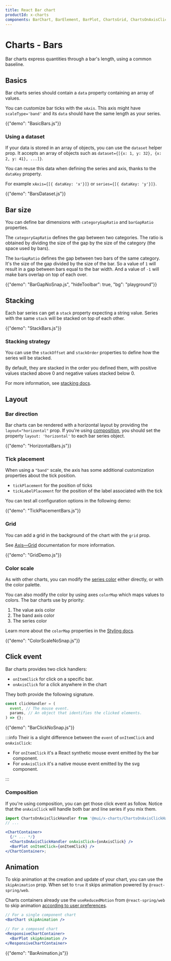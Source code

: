 ```yaml
---
title: React Bar chart
productId: x-charts
components: BarChart, BarElement, BarPlot, ChartsGrid, ChartsOnAxisClickHandler
---
```


# Charts - Bars

<p class="description">Bar charts express quantities through a bar's length, using a common baseline.</p>

## Basics

Bar charts series should contain a `data` property containing an array of values.

You can customize bar ticks with the `xAxis`.
This axis might have `scaleType='band'` and its `data` should have the same length as your series.

{{"demo": "BasicBars.js"}}

### Using a dataset

If your data is stored in an array of objects, you can use the `dataset` helper prop.
It accepts an array of objects such as `dataset={[{x: 1, y: 32}, {x: 2, y: 41}, ...]}`.

You can reuse this data when defining the series and axis, thanks to the `dataKey` property.

For example `xAxis={[{ dataKey: 'x'}]}` or `series={[{ dataKey: 'y'}]}`.

{{"demo": "BarsDataset.js"}}

## Bar size

You can define bar dimensions with `categoryGapRatio` and `barGapRatio` properties.

The `categoryGapRatio` defines the gap between two categories.
The ratio is obtained by dividing the size of the gap by the size of the category (the space used by bars).

The `barGapRatio` defines the gap between two bars of the same category.
It's the size of the gap divided by the size of the bar.
So a value of `1` will result in a gap between bars equal to the bar width.
And a value of `-1` will make bars overlap on top of each over.

{{"demo": "BarGapNoSnap.js", "hideToolbar": true, "bg": "playground"}}

## Stacking

Each bar series can get a `stack` property expecting a string value.
Series with the same `stack` will be stacked on top of each other.

{{"demo": "StackBars.js"}}

### Stacking strategy

You can use the `stackOffset` and `stackOrder` properties to define how the series will be stacked.

By default, they are stacked in the order you defined them, with positive values stacked above 0 and negative values stacked below 0.

For more information, see [stacking docs](/x/react-charts/stacking/).

## Layout

### Bar direction

Bar charts can be rendered with a horizontal layout by providing the `layout="horizontal"` prop.
If you're using [composition](/x/react-charts/composition/), you should set the property `layout: 'horizontal'` to each bar series object.

{{"demo": "HorizontalBars.js"}}

### Tick placement

When using a `"band"` scale, the axis has some additional customization properties about the tick position.

- `tickPlacement` for the position of ticks
- `tickLabelPlacement` for the position of the label associated with the tick

You can test all configuration options in the following demo:

{{"demo": "TickPlacementBars.js"}}

### Grid

You can add a grid in the background of the chart with the `grid` prop.

See [Axis—Grid](/x/react-charts/axis/#grid) documentation for more information.

{{"demo": "GridDemo.js"}}

### Color scale

As with other charts, you can modify the [series color](/x/react-charts/styling/#colors) either directly, or with the color palette.

You can also modify the color by using axes `colorMap` which maps values to colors.
The bar charts use by priority:

1. The value axis color
2. The band axis color
3. The series color

Learn more about the `colorMap` properties in the [Styling docs](/x/react-charts/styling/#values-color).

{{"demo": "ColorScaleNoSnap.js"}}

## Click event

Bar charts provides two click handlers:

- `onItemClick` for click on a specific bar.
- `onAxisClick` for a click anywhere in the chart

They both provide the following signature.

```js
const clickHandler = (
  event, // The mouse event.
  params, // An object that identifies the clicked elements.
) => {};
```

{{"demo": "BarClickNoSnap.js"}}

:::info
Their is a slight difference between the `event` of `onItemClick` and `onAxisClick`:

- For `onItemClick` it's a React synthetic mouse event emitted by the bar component.
- For `onAxisClick` it's a native mouse event emitted by the svg component.

:::

### Composition

If you're using composition, you can get those click event as follow.
Notice that the `onAxisClick` will handle both bar and line series if you mix them.

```jsx
import ChartsOnAxisClickHandler from '@mui/x-charts/ChartsOnAxisClickHandler';
// ...

<ChartContainer>
  {/* ... */}
  <ChartsOnAxisClickHandler onAxisClick={onAxisClick} />
  <BarPlot onItemClick={onItemClick} />
</ChartContainer>;
```

## Animation

To skip animation at the creation and update of your chart, you can use the `skipAnimation` prop.
When set to `true` it skips animation powered by `@react-spring/web`.

Charts containers already use the `useReducedMotion` from `@react-spring/web` to skip animation [according to user preferences](https://react-spring.dev/docs/utilities/use-reduced-motion#why-is-it-important).

```jsx
// For a single component chart
<BarChart skipAnimation />

// For a composed chart
<ResponsiveChartContainer>
  <BarPlot skipAnimation />
</ResponsiveChartContainer>
```

{{"demo": "BarAnimation.js"}}
